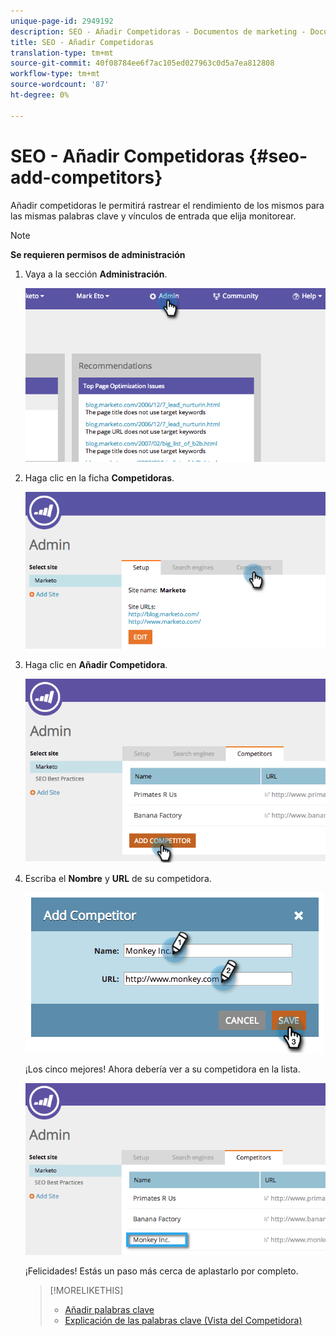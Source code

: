 ```yaml
---
unique-page-id: 2949192
description: SEO - Añadir Competidoras - Documentos de marketing - Documentación del producto
title: SEO - Añadir Competidoras
translation-type: tm+mt
source-git-commit: 40f08784ee6f7ac105ed027963c0d5a7ea812808
workflow-type: tm+mt
source-wordcount: '87'
ht-degree: 0%

---
```



# SEO - Añadir Competidoras {#seo-add-competitors}

Añadir competidoras le permitirá rastrear el rendimiento de los mismos para las mismas palabras clave y vínculos de entrada que elija monitorear.

>[!NOTE]
>
>**Se requieren permisos de administración**

1. Vaya a la sección **Administración**.

   ![](assets/image2014-9-17-21-3a12-3a15.png)

1. Haga clic en la ficha **Competidoras**.

   ![](assets/image2014-9-17-21-3a12-3a31.png)

1. Haga clic en **Añadir Competidora**.

   ![](assets/image2014-9-17-21-3a12-3a38.png)

1. Escriba el **Nombre** y **URL** de su competidora.

   ![](assets/image2014-9-17-21-3a13-3a5.png)

   ¡Los cinco mejores! Ahora debería ver a su competidora en la lista.

   ![](assets/image2014-9-17-21-3a13-3a14.png)

   ¡Felicidades! Estás un paso más cerca de aplastarlo por completo.

   >[!MORELIKETHIS]
   >
   >* [Añadir palabras clave](/help/marketo/product-docs/additional-apps/seo/keywords/seo-add-keywords.md)
   >* [Explicación de las palabras clave (Vista del Competidora)](/help/marketo/product-docs/additional-apps/seo/keywords/seo-understanding-keywords.md)


